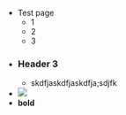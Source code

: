 - Test page
    - 1
    - 2
    - 3
- ### Header 3
    - skdfjaskdfjaskdfja;sdjfk
- ![](https://firebasestorage.googleapis.com/v0/b/firescript-577a2.appspot.com/o/imgs%2Fapp%2Fhelp%2FJRvkDe-ZKC.gif?alt=media&token=e25bf85f-65f5-47c2-a804-a721170f102d)
- **bold**
